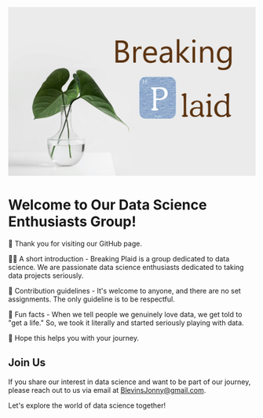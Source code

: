 ![Breaking Plaid Logo](https://github.com/BreakingPlaid/.github/raw/main/BreakingPlaidLogo.jpg)

# Welcome to Our Data Science Enthusiasts Group!
👋 Thank you for visiting our GitHub page.

🙋‍♀ A short introduction - Breaking Plaid is a group dedicated to data science. We are passionate data science enthusiasts dedicated to taking data projects seriously.

🌈 Contribution guidelines - It's welcome to anyone, and there are no set assignments. The only guideline is to be respectful.

🍿 Fun facts - When we tell people we genuinely love data, we get told to "get a life." So, we took it literally and started seriously playing with data.

🧙 Hope this helps you with your journey.

## Join Us
If you share our interest in data science and want to be part of our journey, please reach out to us via email at [BlevinsJonny@gmail.com](mailto:BlevinsJonny@gmail.com).

Let's explore the world of data science together!
